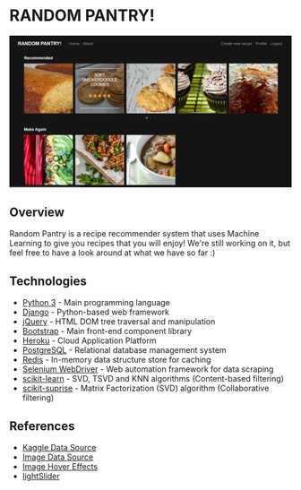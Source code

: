 # RANDOM PANTRY!

![Landing-Page](./Landing-Page.png)

## Overview
Random Pantry is a recipe recommender system that uses Machine Learning to give you recipes that you will enjoy! We're still working on it, but feel free to have a look around at what we have so far :)


## Technologies
* [Python 3](https://www.python.org) - Main programming language
* [Django](https://www.djangoproject.com/) - Python-based web framework
* [jQuery](https://jquery.com/) - HTML DOM tree traversal and manipulation
* [Bootstrap](https://getbootstrap.com/) - Main front-end component library
* [Heroku](https://www.heroku.com/) - Cloud Application Platform
* [PostgreSQL](https://devcenter.heroku.com/categories/heroku-postgres) - Relational database management system
* [Redis](https://devcenter.heroku.com/articles/heroku-redis) - In-memory data structure store for caching
* [Selenium WebDriver](https://selenium.dev/documentation/en/webdriver/) - Web automation framework for data scraping
* [scikit-learn](https://scikit-learn.org) - SVD, TSVD and KNN algorithms (Content-based filtering) 
* [scikit-suprise](http://surpriselib.com/) - Matrix Factorization (SVD) algorithm (Collaborative filtering)


## References
* [Kaggle Data Source](https://www.kaggle.com/shuyangli94/food-com-recipes-and-user-interactions)
* [Image Data Source](https://www.food.com/)
* [Image Hover Effects](https://miketricking.github.io/bootstrap-image-hover/)
* [lightSlider](http://sachinchoolur.github.io/lightslider/index.html)
